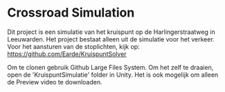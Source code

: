 # Crossroad Simulation
Dit project is een simulatie van het kruispunt op de Harlingerstraatweg in Leeuwarden.
Het project bestaat alleen uit de simulatie voor het verkeer. Voor het aansturen van de stoplichten, kijk op: https://github.com/Earde/KruispuntSolver

Om te clonen gebruik Github Large Files System.
Om het zelf te draaien, open de 'KruispuntSimulatie' folder in Unity.
Het is ook mogelijk om alleen de Preview video te downloaden.
